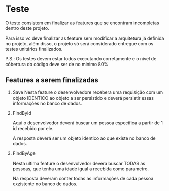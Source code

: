 # Teste 
O teste consistem em finalizar as features que se encontram incompletas dentro deste projeto.

Para isso vc deve finalizar as feature sem modificar a arquitetura já definida no projeto, além disso,
o projeto só será considerado entregue com os testes unitários finalizados.

P.S.: Os testes devem estar todos executando corretamente e o nivel de cóbertura do código deve ser de no minimo 80%


## Features a serem finalizadas

1. Save
    Nesta feature o desenvolvedore recebera uma requisição com um objeto IDENTICO ao 
objeto a ser persistido e deverá persistir essas informações no banco de dados. 
2. FindById

    Aqui o desenvolvedor deverá buscar um pessoa especifica a partir de 1 id recebido por ele.
    
    A resposta deverá ser um objeto identico ao que existe no banco de dados.

3. FindByAge

    Nesta ultima feature o desenvolvedor devera buscar TODAS as pessoas, que tenha uma idade 
igual a recebida como parametro.
    
    Na resposta deveram conter todas as informações de cada pessoa exzistente no banco de dados.


